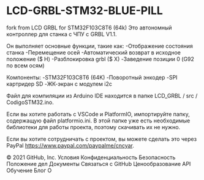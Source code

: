 # LCD-GRBL-STM32-BLUE-PILL
fork from LCD GRBL for STM32F103C8T6 (64k)
Это автономный контроллер для станка с ЧПУ с GRBL V1.1.

Он выполняет основные функции, такие как:
-Отображение состояния станка
-Перемещение осей -Автоматический возврат в исходное положение
($ H)
-Разблокировка grbl ($ X)
-Заведение позиции 0 (G92 по всем осям)

Компоненты:
-STM32F103C8T6 (64K)
-Поворотный энкодер
-SPI картридер SD
-ЖК-экран с модулем i2c

Файл для компиляции из Arduino IDE находится в папке LCD_GRBL / src / CodigoSTM32.ino.

Если вы хотите работать с VSCode и PlatformIO, импортируйте папку, содержащую
файл platformio.ini. В этой папке уже есть необходимые библиотеки для
работы проекта, поэтому скачивать их не нужно.

Если вы хотите сотрудничать с проектом, вы можете сделать это через PayPal https://www.paypal.com/paypalme/cncyar.

© 2021 GitHub, Inc.
Условия
Конфиденциальность
Безопасность
Положение дел
Документы
Связаться с GitHub
Ценообразование
API
Обучение
Блог
О
